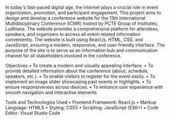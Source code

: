 In today's fast-paced digital age, the internet plays a crucial role in event
organization, promotion, and participant engagement. This project aims to design
and develop a conference website for the 13th International Multidisciplinary
Conference (ICMR) hosted by PCTE Group of Institutes, Ludhiana. The website
provides a comprehensive platform for attendees, speakers, and organizers to
access all event-related information conveniently.
The website is built using React.js, HTML, CSS, and JavaScript, ensuring a
modern, responsive, and user-friendly interface. The purpose of the site is to serve
as an information hub and communication channel for all stakeholders involved
in the conference.

Objectives
• To create a modern and visually appealing interface.
• To provide detailed information about the conference (about, schedule,
speakers, etc.).
• To enable visitors to register for the event easily.
• To implement an image slider showcasing past events or highlights.
• To ensure responsiveness across devices.
• To enhance user experience with smooth navigation and interactive
elements.

Tools and Technologies Used
• Frontend Framework: React.js
• Markup Language: HTML5
• Styling: CSS3
• Scripting: JavaScript (ES6+)
• Code Editor: Visual Studio Code
